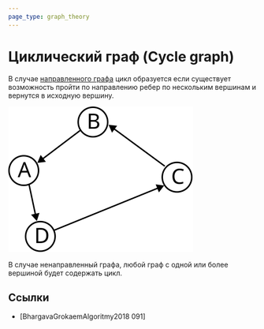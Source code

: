 ```yaml
---
page_type: graph_theory
---
```

# Циклический граф (Cycle graph)

В случае [направленного графа](20221107234333.md) цикл образуется если существует возможность пройти по направлению ребер по нескольким вершинам и вернутся в исходную вершину.

![](images/cycle_graph01.svg)

В случае ненаправленный графа, любой граф с одной или более вершиной будет содержать цикл.

## Ссылки

* [BhargavaGrokaemAlgoritmy2018 091] 
